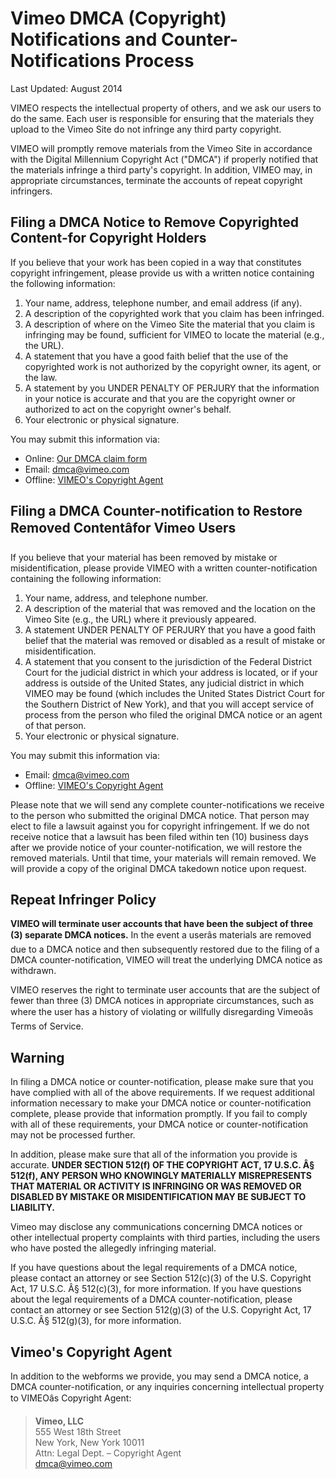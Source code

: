 Vimeo DMCA (Copyright) Notifications and Counter-Notifications Process
======================================================================

Last Updated: August 2014

VIMEO respects the intellectual property of others, and we ask our users to do the same. Each user is responsible for ensuring that the materials they upload to the Vimeo Site do not infringe any third party copyright.

VIMEO will promptly remove materials from the Vimeo Site in accordance with the Digital Millennium Copyright Act ("DMCA") if properly notified that the materials infringe a third party's copyright. In addition, VIMEO may, in appropriate circumstances, terminate the accounts of repeat copyright infringers.

Filing a DMCA Notice to Remove Copyrighted Content-for Copyright Holders
------------------------------------------------------------------------

If you believe that your work has been copied in a way that constitutes copyright infringement, please provide us with a written notice containing the following information:

1. Your name, address, telephone number, and email address (if any).
2. A description of the copyrighted work that you claim has been infringed.
3. A description of where on the Vimeo Site the material that you claim is infringing may be found, sufficient for VIMEO to locate the material (e.g., the URL).
4. A statement that you have a good faith belief that the use of the copyrighted work is not authorized by the copyright owner, its agent, or the law.
5. A statement by you UNDER PENALTY OF PERJURY that the information in your notice is accurate and that you are the copyright owner or authorized to act on the copyright owner's behalf.
6. Your electronic or physical signature.

You may submit this information via:

- Online: [Our DMCA claim form](/dmca/claim)
- Email: [dmca@vimeo.com](mailto:dmca@vimeo.com)
- Offline: [VIMEO's Copyright Agent](#offline)

Filing a DMCA Counter-notification to Restore Removed Contentâ&#128;&#148;for Vimeo Users
-------------------------------------------------------------------------------

If you believe that your material has been removed by mistake or misidentification, please provide VIMEO with a written counter-notification containing the following information:

1. Your name, address, and telephone number.
2. A description of the material that was removed and the location on the Vimeo Site (e.g., the URL) where it previously appeared.
3. A statement UNDER PENALTY OF PERJURY that you have a good faith belief that the material was removed or disabled as a result of mistake or misidentification.
4. A statement that you consent to the jurisdiction of the Federal District Court for the judicial district in which your address is located, or if your address is outside of the United States, any judicial district in which VIMEO may be found (which includes the United States District Court for the Southern District of New York), and that you will accept service of process from the person who filed the original DMCA notice or an agent of that person.
5. Your electronic or physical signature.

You may submit this information via:

- Email: [dmca@vimeo.com](mailto:dmca@vimeo.com)
- Offline: [VIMEO's Copyright Agent](#offline)

Please note that we will send any complete counter-notifications we receive to the person who submitted the original DMCA notice. That person may elect to file a lawsuit against you for copyright infringement. If we do not receive notice that a lawsuit has been filed within ten (10) business days after we provide notice of your counter-notification, we will restore the removed materials. Until that time, your materials will remain removed. We will provide a copy of the original DMCA takedown notice upon request.

Repeat Infringer Policy
-----------------------

**VIMEO will terminate user accounts that have been the subject of three (3) separate DMCA notices.** In the event a userâ&#128;&#153;s materials are removed due to a DMCA notice and then subsequently restored due to the filing of a DMCA counter-notification, VIMEO will treat the underlying DMCA notice as withdrawn.

VIMEO reserves the right to terminate user accounts that are the subject of fewer than three (3) DMCA notices in appropriate circumstances, such as where the user has a history of violating or willfully disregarding Vimeoâ&#128;&#153;s Terms of Service.

Warning
-------

In filing a DMCA notice or counter-notification, please make sure that you have complied with all of the above requirements. If we request additional information necessary to make your DMCA notice or counter-notification complete, please provide that information promptly. If you fail to comply with all of these requirements, your DMCA notice or counter-notification may not be processed further.

In addition, please make sure that all of the information you provide is accurate. **UNDER SECTION 512(f) OF THE COPYRIGHT ACT, 17 U.S.C. Â§ 512(f), ANY PERSON WHO KNOWINGLY MATERIALLY MISREPRESENTS THAT MATERIAL OR ACTIVITY IS INFRINGING OR WAS REMOVED OR DISABLED BY MISTAKE OR MISIDENTIFICATION MAY BE SUBJECT TO LIABILITY.**

Vimeo may disclose any communications concerning DMCA notices or other intellectual property complaints with third parties, including the users who have posted the allegedly infringing material.

If you have questions about the legal requirements of a DMCA notice, please contact an attorney or see Section 512(c)(3) of the U.S. Copyright Act, 17 U.S.C. Â§ 512(c)(3), for more information. If you have questions about the legal requirements of a DMCA counter-notification, please contact an attorney or see Section 512(g)(3) of the U.S. Copyright Act, 17 U.S.C. Â§ 512(g)(3), for more information.

Vimeo's Copyright Agent
-----------------------

In addition to the webforms we provide, you may send a DMCA notice, a DMCA counter-notification, or any inquiries concerning intellectual property to VIMEOâ&#128;&#153;s Copyright Agent:

> **Vimeo, LLC**  
>  555 West 18th Street  
>  New York, New York 10011  
>  Attn: Legal Dept. – Copyright Agent  
> [dmca@vimeo.com](mailto:dmca@vimeo.com)